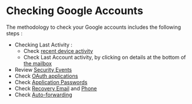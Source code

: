 # Checking Google Accounts

The methodology to check your Google accounts includes the following steps :
* Checking Last Activity :
    * Check [recent device activity](https://myaccount.google.com/device-activity)
    * Check Last Account activity, by clicking on details at the bottom of [the mailbox](https://mail.google.com/mail/u/0/#inbox)
* Review [Security Events](https://myaccount.google.com/notifications)
* Check [OAuth applications](https://myaccount.google.com/permissions)
* Check [Application Passwords](https://myaccount.google.com/apppasswords)
* Check [Recovery Email](https://myaccount.google.com/recovery/email) and [Phone](https://myaccount.google.com/signinoptions/rescuephone)
* Check [Auto-forwarding](https://mail.google.com/mail/#settings/fwdandpop)
